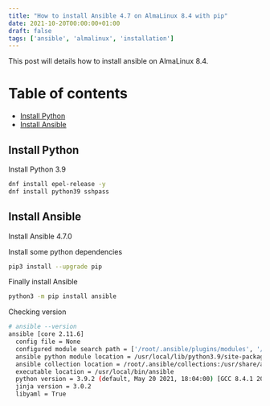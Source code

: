 ```yaml
---
title: "How to install Ansible 4.7 on AlmaLinux 8.4 with pip"
date: 2021-10-20T00:00:00+01:00
draft: false
tags: ['ansible', 'almalinux', 'installation']
---
```


This post will details how to install ansible on AlmaLinux 8.4.

# Table of contents

* [Install Python](#install-python)
* [Install Ansible](#install-ansible)

## Install Python

Install Python 3.9

```bash
dnf install epel-release -y
dnf install python39 sshpass
```

## Install Ansible

Install Ansible 4.7.0

Install some python dependencies

```bash
pip3 install --upgrade pip
```

Finally install Ansible

```bash
python3 -m pip install ansible
```

Checking version

```bash
# ansible --version
ansible [core 2.11.6] 
  config file = None
  configured module search path = ['/root/.ansible/plugins/modules', '/usr/share/ansible/plugins/modules']
  ansible python module location = /usr/local/lib/python3.9/site-packages/ansible
  ansible collection location = /root/.ansible/collections:/usr/share/ansible/collections
  executable location = /usr/local/bin/ansible
  python version = 3.9.2 (default, May 20 2021, 18:04:00) [GCC 8.4.1 20200928 (Red Hat 8.4.1-1)]
  jinja version = 3.0.2
  libyaml = True

```